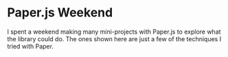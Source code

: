 # Paper.js Weekend
I spent a weekend making many mini-projects with Paper.js to explore what the library could do. The ones shown here are just a few of the techniques I tried with Paper.
